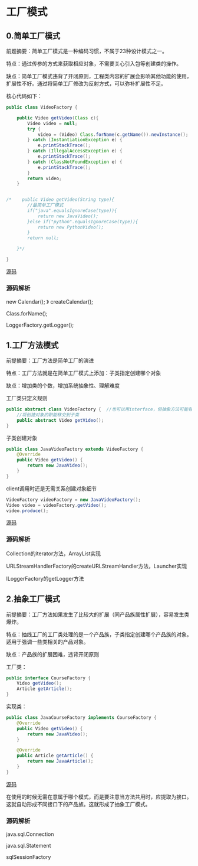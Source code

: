 # 工厂模式   

## 0.简单工厂模式

前题摘要：简单工厂模式是一种编码习惯，不属于23种设计模式之一。

特点：通过传参的方式来获取相应对象，不需要关心引入包等创建类的操作。

缺点：简单工厂模式违背了开闭原则，工程类内容的扩展会影响其他功能的使用，扩展性不好。通过将简单工厂修改为反射方式，可以弥补扩展性不足。

核心代码如下：

```java
public class VideoFactory {

    public Video getVideo(Class c){
        Video video = null;
        try {
            video = (Video) Class.forName(c.getName()).newInstance();
        } catch (InstantiationException e) {
            e.printStackTrace();
        } catch (IllegalAccessException e) {
            e.printStackTrace();
        } catch (ClassNotFoundException e) {
            e.printStackTrace();
        }
        return video;
    }


/*    public Video getVideo(String type){
        //最简单工厂模式
        if("java".equalsIgnoreCase(type)){
            return new JavaVideo();
        }else if("python".equalsIgnoreCase(type)){
            return new PythonVideo();
        }
        return null;

    }*/

}
```

[源码](..\SourceCode\defign_pattern\src\main\java\com\geely\design\pattern\creational\simplefactory)

### 源码解析

new Calendar();  》 createCalendar();

Class.forName();

LoggerFactory.getLogger();

## 1.工厂方法模式

前提摘要：工厂方法是简单工厂的演进

特点：工厂方法就是在简单工厂模式上添加：子类指定创建哪个对象

缺点：增加类的个数，增加系统抽象性、理解难度

工厂类只定义规则

```java
public abstract class VideoFactory {  //也可以用interface，但抽象方法可能有已知方法
    //将创捷对象的职能移交到子类
    public abstract Video getVideo(); 
}
```

子类创建对象

```java
public class JavaVideoFactory extends VideoFactory {
    @Override
    public Video getVideo() {
        return new JavaVideo();
    }
}
```

client调用时还是无需关系创建对象细节

```java
VideoFactory videoFactory = new JavaVideoFactory();
Video video = videoFactory.getVideo();
video.produce();
```

[源码](..\SourceCode\defign_pattern\src\main\java\com\geely\design\pattern\creational\factorymethod)  

### 源码解析  

Collection的iterator方法，ArrayList实现

URLStreamHandlerFactory的createURLStreamHandler方法，Launcher实现

ILoggerFactory的getLogger方法

## 2.抽象工厂模式

前提摘要：工厂方法如果发生了比较大的扩展（同产品族属性扩展），容易发生类爆炸。

特点：抽线工厂的工厂类处理的是一个产品族，子类指定创建哪个产品族的对象。适用于强调一些类相关的产品对象。

缺点：产品族的扩展困难，违背开闭原则

工厂类：

```java
public interface CourseFactory {
    Video getVideo();
    Article getArticle();
}
```

实现类：

```java
public class JavaCourseFactory implements CourseFactory {
    @Override
    public Video getVideo() {
        return new JavaVideo();
    }

    @Override
    public Article getArticle() {
        return new JavaArticle();
    }
}
```

[源码](..\SourceCode\defign_pattern\src\main\java\com\geely\design\pattern\creational\abstractfactory)   

在使用的时候无需在意属于哪个模式，而是要注意当方法共用时，应提取为接口。这就自动形成不同接口下的产品族。这就形成了抽象工厂模式。

### 源码解析

java.sql.Connection  

java.sql.Statement  

sqlSessionFactory  

